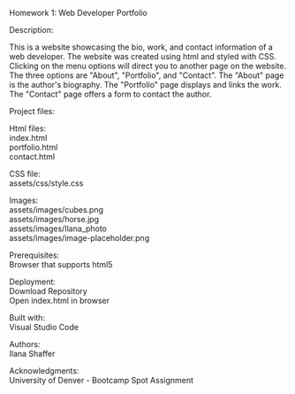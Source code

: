 Homework 1: Web Developer Portfolio  

Description:  

This is a website showcasing the bio, work, and contact information of a web developer. The website was created using html and styled with CSS. Clicking on the menu options will direct you to another page on the website. The three options are "About", "Portfolio", and "Contact". The "About" page is the author's biography. The "Portfolio" page displays and links the work. The "Contact" page offers a form to contact the author.

Project files:  

Html files:  
index.html  
portfolio.html  
contact.html  

CSS file:  
assets/css/style.css  

Images:  
assets/images/cubes.png  
assets/images/horse.jpg  
assets/images/Ilana_photo  
assets/images/image-placeholder.png  


Prerequisites:  
Browser that supports html5

Deployment:  
Download Repository  
Open index.html in browser

Built with:  
Visual Studio Code

Authors:  
Ilana Shaffer

Acknowledgments:  
University of Denver - Bootcamp Spot Assignment